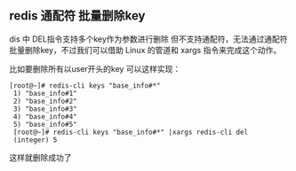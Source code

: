 ## redis 通配符 批量删除key

dis 中 DEL指令支持多个key作为参数进行删除 但不支持通配符，无法通过通配符批量删除key，不过我们可以借助 Linux 的管道和 xargs 指令来完成这个动作。


比如要删除所有以user开头的key 可以这样实现：

```
[root@~]# redis-cli keys "base_info#*"
 1) "base_info#1"
 2) "base_info#2"
 3) "base_info#3"
 4) "base_info#4"
 5) "base_info#5"
 [root@~]# redis-cli keys "base_info#*" |xargs redis-cli del
 (integer) 5
```


这样就删除成功了